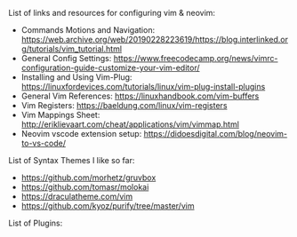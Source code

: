 List of links and resources for configuring vim & neovim:
* Commands Motions and Navigation: https://web.archive.org/web/20190228223619/https://blog.interlinked.org/tutorials/vim_tutorial.html
* General Config Settings: https://www.freecodecamp.org/news/vimrc-configuration-guide-customize-your-vim-editor/
* Installing and Using Vim-Plug: https://linuxfordevices.com/tutorials/linux/vim-plug-install-plugins
* General Vim References: https://linuxhandbook.com/vim-buffers
* Vim Registers: https://baeldung.com/linux/vim-registers
* Vim Mappings Sheet: http://eriklievaart.com/cheat/applications/vim/vimmap.html
* Neovim vscode extension setup: https://didoesdigital.com/blog/neovim-to-vs-code/ 

List of Syntax Themes I like so far:
* https://github.com/morhetz/gruvbox
* https://github.com/tomasr/molokai
* https://draculatheme.com/vim
* https://github.com/kyoz/purify/tree/master/vim

List of Plugins:
